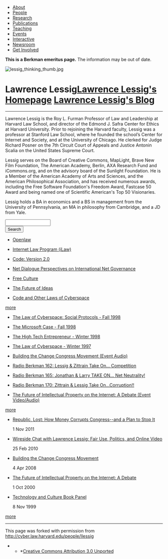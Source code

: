 <ul class="menu">
<li class="leaf"><a href="about">About</a></li>
<li class="leaf"><a href="http://cyber.law.harvard.edu/people" class="active">People</a></li>
<li class="leaf"><a href="http://cyber.law.harvard.edu/research">Research</a></li>
<li class="leaf"><a href="http://cyber.law.harvard.edu/publications">Publications</a></li>
<li class="leaf"><a href="http://cyber.law.harvard.edu/teaching">Teaching</a></li>
<li class="leaf"><a href="http://cyber.law.harvard.edu/events">Events</a></li>
<li class="leaf"><a href="http://cyber.law.harvard.edu/interactive">Interactive</a></li>
<li class="leaf"><a href="http://cyber.law.harvard.edu/newsroom">Newsroom</a></li>
<li class="leaf"><a href="http://cyber.law.harvard.edu/getinvolved">Get Involved</a></li>

</ul>

**This is a Berkman emeritus page.** The information may be out of date.

![lessig_thinking_thumb.jpg](http://cyber.law.harvard.edu/sites/cyber.law.harvard.edu/files/imagecache/thumbnail/sites/cyber.law.harvard.edu/files/images/thumbnails/lessig_thinking_thumb.jpg "lessig_thinking_thumb.jpg")

# Lawrence Lessig<a href="http://lessig.org/" class="button button-homepage">Lawrence Lessig's Homepage</a> <a href="http://lessig.org/" class="button button-blog">Lawrence Lessig's Blog</a>

<hr class="clear" />

Lawrence Lessig is the Roy L. Furman Professor of Law and Leadership at Harvard Law School, and director of the Edmond J. Safra Center for Ethics at Harvard University. Prior to rejoining the Harvard faculty, Lessig was a professor at Stanford Law School, where he founded the school’s Center for Internet and Society, and at the University of Chicago. He clerked for Judge Richard Posner on the 7th Circuit Court of Appeals and Justice Antonin Scalia on the United States Supreme Court.

Lessig serves on the Board of Creative Commons, MapLight, Brave New Film Foundation, The American Academy, Berlin, AXA Research Fund and iCommons.org, and on the advisory board of the Sunlight Foundation. He is a Member of the American Academy of Arts and Sciences, and the American Philosophical Association, and has received numerous awards, including the Free Software Foundation's Freedom Award, Fastcase 50 Award and being named one of Scientific American's Top 50 Visionaries.

Lessig holds a BA in economics and a BS in management from the University of Pennsylvania, an MA in philosophy from Cambridge, and a JD from Yale.

<form action="/people/llessig" accept-charset="UTF-8" method="post" id="search-block-form">
<div>
<div class="container-inline">
<div class="form-item" id="edit-search-block-form-keys-wrapper">
<input type="text" maxlength="128" name="search_block_form_keys" id="edit-search-block-form-keys" size="15" value="" title="Enter the terms you wish to search for." class="form-text" />
</div>
<input type="submit" name="op" id="edit-submit" value="Search" class="form-submit" /><input type="hidden" name="form_id" id="edit-search-block-form" value="search_block_form" />
</div>
</div>
</form>

*   [Openlaw](http://cyber.law.harvard.edu/node/584)

*   [Internet Law Program (iLaw)](http://cyber.law.harvard.edu/teaching/ilaw)

*   [Code: Version 2.0](http://cyber.law.harvard.edu/publications/2006/Code_2.0)

*   [Net Dialogue Perspectives on International Net Governance](http://cyber.law.harvard.edu/publications/2005/Net_Dialogue_Perspectives_on_International_Net_Governance)

*   [Free Culture](http://cyber.law.harvard.edu/publications/2004/Free_Culture)

*   [The Future of Ideas](http://cyber.law.harvard.edu/publications/2001/The_Future_Of_Ideas)

*   [Code and Other Laws of Cyberspace](http://cyber.law.harvard.edu/publications/1999/Code_And_Other_Laws_Of_Cyberspace)

[more](http://cyber.law.harvard.edu/views/publications/70)

*   [The Law of Cyberspace: Social Protocols - Fall 1998](http://cyber.law.harvard.edu/teaching/courses/1998/fall/protocols)

*   [The Microsoft Case - Fall 1998](http://cyber.law.harvard.edu/teaching/courses/1998/fall/microsoft)

*   [The High Tech Entrepreneur - Winter 1998](http://cyber.law.harvard.edu/teaching/courses/1998/winter/hightech)

*   [The Law of Cyberspace - Winter 1997](http://cyber.law.harvard.edu/teaching/courses/1997/winter/cyberspace)

*   [Building the Change Congress Movement (Event Audio)](http://cyber.law.harvard.edu/interactive/events/2008/04/lessigAudio)

*   [Radio Berkman 162: Lessig & Zittrain Take On… Competition](http://cyber.law.harvard.edu/interactive/podcasts/radioberkman162)

*   [Radio Berkman 165: Jonathan & Larry TAKE ON… Net Neutrality!](http://cyber.law.harvard.edu/interactive/podcasts/radioberkman165)

*   [Radio Berkman 170: Zittrain & Lessig Take On…Corruption!!](http://cyber.law.harvard.edu/interactive/podcasts/radioberkman170)

*   [The Future of Intellectual Property on the Internet: A Debate (Event Video/Audio)](http://cyber.law.harvard.edu/interactive/events/2000/10/lessig_valenti)

[more](http://cyber.law.harvard.edu/views/media/70)

*   [Republic, Lost: How Money Corrupts Congress--and a Plan to Stop It](http://cyber.law.harvard.edu/events/2011/11/lessig)
    
    <span class="date-display-single">1 Nov 2011</span>

*   [Wireside Chat with Lawrence Lessig: Fair Use, Politics, and Online Video](http://cyber.law.harvard.edu/events/2010/02/lessig)
    
    <span class="date-display-single">25 Feb 2010</span>

*   [Building the Change Congress Movement](http://cyber.law.harvard.edu/events/berkmanat10/2008/04/lessig)
    
    <span class="date-display-single">4 Apr 2008</span>

*   [The Future of Intellectual Property on the Internet: A Debate ](http://cyber.law.harvard.edu/node/2200)
    
    <span class="date-display-single">1 Oct 2000</span>

*   [Technology and Culture Book Panel](http://cyber.law.harvard.edu/node/2259)
    
    <span class="date-display-single">8 Nov 1999</span>

[more](http://cyber.law.harvard.edu/views/events-past/70)

* * *

This page was forked with permission from <a href="http://cyber.law.harvard.edu/people/llessig" target="_blank">http://cyber.law.harvard.edu/people/llessig</a>

* * *[Creative Commons Attribution 3.0 Unported](http://creativecommons.org/licenses/by/3.0/)